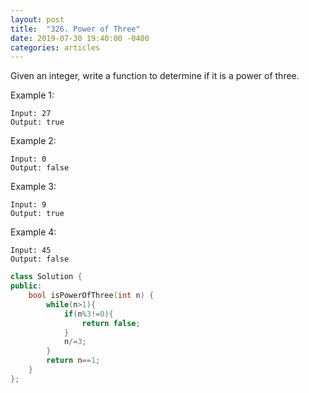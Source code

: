 ```yaml
---
layout: post
title:  "326. Power of Three"
date: 2019-07-30 19:40:00 -0400
categories: articles
---
```

Given an integer, write a function to determine if it is a power of three.

Example 1:
```
Input: 27
Output: true
```
Example 2:
```
Input: 0
Output: false
```
Example 3:
```
Input: 9
Output: true
```
Example 4:
```
Input: 45
Output: false
```
```c++
class Solution {
public:
    bool isPowerOfThree(int n) {
        while(n>1){
            if(n%3!=0){
                return false;
            }
            n/=3;
        }
        return n==1;
    }
};
```